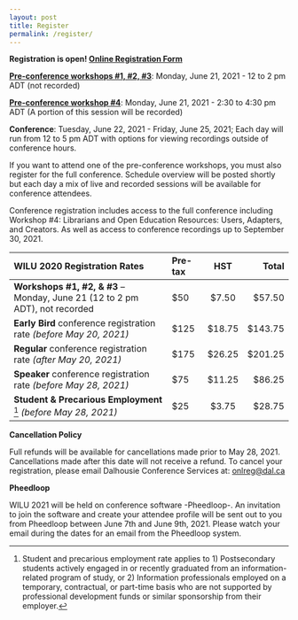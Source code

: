```yaml
---
layout: post
title: Register
permalink: /register/
---
```


**Registration is open! [Online Registration Form](https://registration.dal.ca/WILU2021)**

**[Pre-conference workshops #1, #2, #3](/program/workshops)**: Monday, June 21, 2021 - 12 to 2 pm ADT (not recorded)

**[Pre-conference workshop #4](/program/workshops)**: Monday, June 21, 2021 - 2:30 to 4:30 pm ADT (A portion of this session will be recorded)

**Conference**: Tuesday, June 22, 2021 - Friday, June 25, 2021; Each day will run from 12 to 5 pm ADT with options for viewing recordings outside of conference hours.

If you want to attend one of the pre-conference workshops, you must also register for the full conference. Schedule overview will be posted shortly but each day a mix of live and recorded sessions will be available for conference attendees.

Conference registration includes access to the full conference including Workshop #4: Librarians and Open Education Resources: Users, Adapters, and Creators. As well as access to conference recordings up to September 30, 2021.

| WILU 2020 Registration Rates | Pre-tax  | HST | Total |
|:--|:--|:--:|--:|
| **Workshops #1, #2, & #3** – Monday, June 21 (12 to 2 pm ADT), not recorded | $50 | $7.50 | $57.50 |
| **Early Bird** conference registration rate *(before May 20, 2021)* | $125 | $18.75 | $143.75 |
| **Regular** conference registration rate *(after May 20, 2021)* | $175  | $26.25 | $201.25 |
| **Speaker** conference registration rate *(before May 28, 2021)* | $75 | $11.25 | $86.25 |
| **Student & Precarious Employment** [^1] *(before May 28, 2021)* | $25  | $3.75  | $28.75 |

[^1]: Student and precarious employment rate applies to 1) Postsecondary students actively engaged in or recently graduated from an information-related program of study, or 2) Information professionals employed on a temporary, contractual, or part-time basis who are not supported by professional development funds or similar sponsorship from their employer.

**Cancellation Policy**

Full refunds will be available for cancellations made prior to May 28, 2021. Cancellations made after this date will not receive a refund. To cancel your registration, please email Dalhousie Conference Services at: onlreg@dal.ca

**Pheedloop**

WILU 2021 will be held on conference software -Pheedloop-. An invitation to join the software and create your attendee profile will be sent out to you from Pheedloop between June 7th and June 9th, 2021. Please watch your email during the dates for an email from the Pheedloop system.
